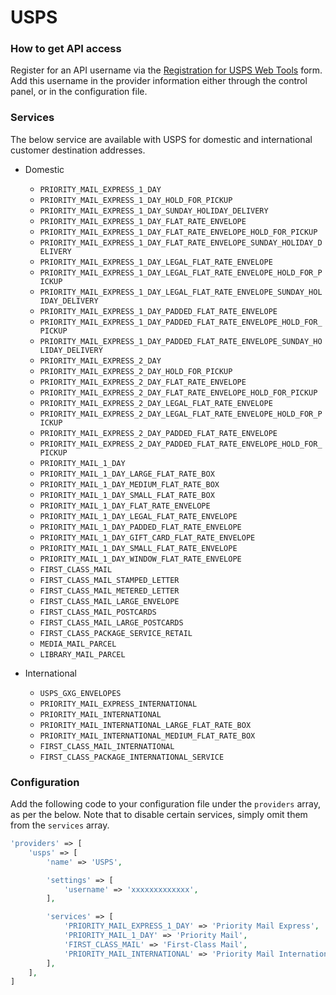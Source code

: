 # USPS

### How to get API access

Register for an API username via the [Registration for USPS Web Tools](https://registration.shippingapis.com/) form. Add this username in the provider information either through the control panel, or in the configuration file.

### Services

The below service are available with USPS for domestic and international customer destination addresses.

- Domestic
    
    - `PRIORITY_MAIL_EXPRESS_1_DAY`
    - `PRIORITY_MAIL_EXPRESS_1_DAY_HOLD_FOR_PICKUP`
    - `PRIORITY_MAIL_EXPRESS_1_DAY_SUNDAY_HOLIDAY_DELIVERY`
    - `PRIORITY_MAIL_EXPRESS_1_DAY_FLAT_RATE_ENVELOPE`
    - `PRIORITY_MAIL_EXPRESS_1_DAY_FLAT_RATE_ENVELOPE_HOLD_FOR_PICKUP`
    - `PRIORITY_MAIL_EXPRESS_1_DAY_FLAT_RATE_ENVELOPE_SUNDAY_HOLIDAY_DELIVERY`
    - `PRIORITY_MAIL_EXPRESS_1_DAY_LEGAL_FLAT_RATE_ENVELOPE`
    - `PRIORITY_MAIL_EXPRESS_1_DAY_LEGAL_FLAT_RATE_ENVELOPE_HOLD_FOR_PICKUP`
    - `PRIORITY_MAIL_EXPRESS_1_DAY_LEGAL_FLAT_RATE_ENVELOPE_SUNDAY_HOLIDAY_DELIVERY`
    - `PRIORITY_MAIL_EXPRESS_1_DAY_PADDED_FLAT_RATE_ENVELOPE`
    - `PRIORITY_MAIL_EXPRESS_1_DAY_PADDED_FLAT_RATE_ENVELOPE_HOLD_FOR_PICKUP`
    - `PRIORITY_MAIL_EXPRESS_1_DAY_PADDED_FLAT_RATE_ENVELOPE_SUNDAY_HOLIDAY_DELIVERY`
    - `PRIORITY_MAIL_EXPRESS_2_DAY`
    - `PRIORITY_MAIL_EXPRESS_2_DAY_HOLD_FOR_PICKUP`
    - `PRIORITY_MAIL_EXPRESS_2_DAY_FLAT_RATE_ENVELOPE`
    - `PRIORITY_MAIL_EXPRESS_2_DAY_FLAT_RATE_ENVELOPE_HOLD_FOR_PICKUP`
    - `PRIORITY_MAIL_EXPRESS_2_DAY_LEGAL_FLAT_RATE_ENVELOPE`
    - `PRIORITY_MAIL_EXPRESS_2_DAY_LEGAL_FLAT_RATE_ENVELOPE_HOLD_FOR_PICKUP`
    - `PRIORITY_MAIL_EXPRESS_2_DAY_PADDED_FLAT_RATE_ENVELOPE`
    - `PRIORITY_MAIL_EXPRESS_2_DAY_PADDED_FLAT_RATE_ENVELOPE_HOLD_FOR_PICKUP`
    - `PRIORITY_MAIL_1_DAY`
    - `PRIORITY_MAIL_1_DAY_LARGE_FLAT_RATE_BOX`
    - `PRIORITY_MAIL_1_DAY_MEDIUM_FLAT_RATE_BOX`
    - `PRIORITY_MAIL_1_DAY_SMALL_FLAT_RATE_BOX`
    - `PRIORITY_MAIL_1_DAY_FLAT_RATE_ENVELOPE`
    - `PRIORITY_MAIL_1_DAY_LEGAL_FLAT_RATE_ENVELOPE`
    - `PRIORITY_MAIL_1_DAY_PADDED_FLAT_RATE_ENVELOPE`
    - `PRIORITY_MAIL_1_DAY_GIFT_CARD_FLAT_RATE_ENVELOPE`
    - `PRIORITY_MAIL_1_DAY_SMALL_FLAT_RATE_ENVELOPE`
    - `PRIORITY_MAIL_1_DAY_WINDOW_FLAT_RATE_ENVELOPE`
    - `FIRST_CLASS_MAIL`
    - `FIRST_CLASS_MAIL_STAMPED_LETTER`
    - `FIRST_CLASS_MAIL_METERED_LETTER`
    - `FIRST_CLASS_MAIL_LARGE_ENVELOPE`
    - `FIRST_CLASS_MAIL_POSTCARDS`
    - `FIRST_CLASS_MAIL_LARGE_POSTCARDS`
    - `FIRST_CLASS_PACKAGE_SERVICE_RETAIL`
    - `MEDIA_MAIL_PARCEL`
    - `LIBRARY_MAIL_PARCEL`

- International
    
    - `USPS_GXG_ENVELOPES`
    - `PRIORITY_MAIL_EXPRESS_INTERNATIONAL`
    - `PRIORITY_MAIL_INTERNATIONAL`
    - `PRIORITY_MAIL_INTERNATIONAL_LARGE_FLAT_RATE_BOX`
    - `PRIORITY_MAIL_INTERNATIONAL_MEDIUM_FLAT_RATE_BOX`
    - `FIRST_CLASS_MAIL_INTERNATIONAL`
    - `FIRST_CLASS_PACKAGE_INTERNATIONAL_SERVICE`

### Configuration

Add the following code to your configuration file under the `providers` array, as per the below. Note that to disable certain services, simply omit them from the `services` array.

```php
'providers' => [
    'usps' => [
        'name' => 'USPS',

        'settings' => [
            'username' => 'xxxxxxxxxxxxx',
        ],

        'services' => [
            'PRIORITY_MAIL_EXPRESS_1_DAY' => 'Priority Mail Express',
            'PRIORITY_MAIL_1_DAY' => 'Priority Mail',
            'FIRST_CLASS_MAIL' => 'First-Class Mail',
            'PRIORITY_MAIL_INTERNATIONAL' => 'Priority Mail International',
        ],
    ],
]
```